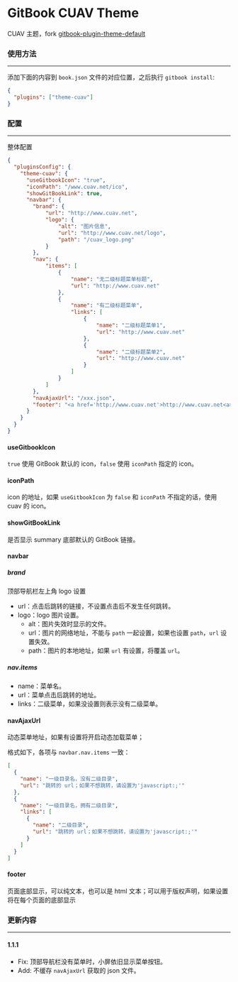 # GitBook CUAV Theme

CUAV 主题，fork [gitbook-plugin-theme-default](https://github.com/GitbookIO/theme-default)

### 使用方法

---

添加下面的内容到 `book.json` 文件的对应位置，之后执行 `gitbook install`:

``` json
{
  "plugins": ["theme-cuav"]
}
```

### 配置

---

整体配置

``` json
{
  "pluginsConfig": {
    "theme-cuav": {
      "useGitbookIcon": "true",
      "iconPath": "/www.cuav.net/ico",
      "showGitBookLink": true,
      "navbar": {
        "brand": {
            "url": "http://www.cuav.net",
            "logo": {
                "alt": "图片信息",
                "url": "http://www.cuav.net/logo",
                "path": "/cuav_logo.png"
            }
        },
        "nav": {
            "items": [
                {
                    "name": "无二级标题菜单标题",
                    "url": "http://www.cuav.net"
                },
                {
                    "name": "有二级标题菜单",
                    "links": [
                        {
                            "name": "二级标题菜单1",
                            "url": "http://www.cuav.net"
                        },
                        {
                            "name": "二级标题菜单2",
                            "url": "http://www.cuav.net"
                        }
                    ]
                }
            ]
        },
        "navAjaxUrl": "/xxx.json",
        "footer": "<a href='http://www.cuav.net'>http://www.cuav.net<a>"
      }
    }
  }
}
```

#### useGitbookIcon

`true` 使用 GitBook 默认的 icon，`false` 使用 `iconPath` 指定的 icon。

#### iconPath

icon 的地址，如果 `useGitbookIcon` 为 `false` 和 `iconPath` 不指定的话，使用 cuav 的 icon。

#### showGitBookLink

是否显示 summary 底部默认的 GitBook 链接。

#### navbar

##### brand

顶部导航栏左上角 logo 设置

* url：点击后跳转的链接，不设置点击后不发生任何跳转。
* logo：logo 图片设置。
    * alt：图片失效时显示的文件。
    * url：图片的网络地址，不能与 `path` 一起设置，如果也设置 `path`，`url` 设置失效。
    * path：图片的本地地址，如果 `url` 有设置，将覆盖 `url`。

##### nav.items

* name：菜单名。
* url：菜单点击后跳转的地址。
* links：二级菜单，如果没设置则表示没有二级菜单。

#### navAjaxUrl

动态菜单地址，如果有设置将开启动态加载菜单；

格式如下，各项与 `navbar.nav.items` 一致：

``` json
[
  {
    "name": "一级目录名，没有二级目录",
    "url": "跳转的 url；如果不想跳转，请设置为'javascript:;'"
  },
  {
    "name": "一级目录名，拥有二级目录",
    "links": [
      {
        "name": "二级目录",
        "url": "跳转的 url；如果不想跳转，请设置为'javascript:;'"
      }
    ]
  }
]
```

#### footer

页面底部显示，可以纯文本，也可以是 html 文本；可以用于版权声明，如果设置将在每个页面的底部显示

### 更新内容

---

#### 1.1.1

* Fix: 顶部导航栏没有菜单时，小屏依旧显示菜单按钮。
* Add: 不缓存 `navAjaxUrl` 获取的 json 文件。
